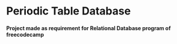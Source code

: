 # Periodic Table Database

#### Project made as requirement for Relational Database program of freecodecamp
